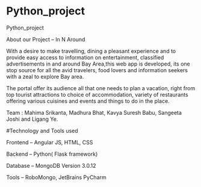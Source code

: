 # Python_project
Python_project


About our Project – In N Around


With a desire to make travelling, dining a pleasant experience and
to provide easy access to information on entertainment, classified
advertisements in and around Bay Area,this web app is developed, its one
stop source for all the avid travelers, food lovers and information
seekers with a zeal to explore Bay area.


The portal offer its audience all that one needs to plan a vacation,
right from top tourist attractions to choice of accommodation,
variety of restaurants offering various cuisines and events and
things to do in the place.


Team : Mahima Srikanta, Madhura Bhat, Kavya Suresh Babu, Sangeeta Joshi and Ligang Ye.  


#Technology and Tools used

Frontend – Angular JS, HTML, CSS


Backend – Python( Flask framework)

Database – MongoDB Version 3.0.12


Tools – RoboMongo, JetBrains PyCharm
